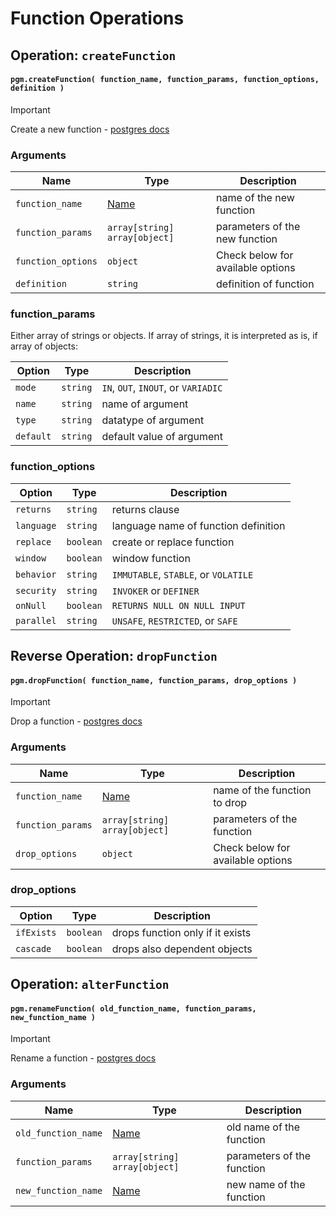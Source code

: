 # Function Operations

## Operation: `createFunction`

#### `pgm.createFunction( function_name, function_params, function_options, definition )`

> [!IMPORTANT]
> Create a new function - [postgres docs](http://www.postgresql.org/docs/current/static/sql-createfunction.html)

### Arguments

| Name               | Type                            | Description                       |
| ------------------ | ------------------------------- | --------------------------------- |
| `function_name`    | [Name](/migrations/#types)      | name of the new function          |
| `function_params`  | `array[string]` `array[object]` | parameters of the new function    |
| `function_options` | `object`                        | Check below for available options |
| `definition`       | `string`                        | definition of function            |

### function_params

Either array of strings or objects.
If array of strings, it is interpreted as is, if array of objects:

| Option    | Type     | Description                         |
| --------- | -------- | ----------------------------------- |
| `mode`    | `string` | `IN`, `OUT`, `INOUT`, or `VARIADIC` |
| `name`    | `string` | name of argument                    |
| `type`    | `string` | datatype of argument                |
| `default` | `string` | default value of argument           |

### function_options

| Option     | Type      | Description                          |
| ---------- | --------- | ------------------------------------ |
| `returns`  | `string`  | returns clause                       |
| `language` | `string`  | language name of function definition |
| `replace`  | `boolean` | create or replace function           |
| `window`   | `boolean` | window function                      |
| `behavior` | `string`  | `IMMUTABLE`, `STABLE`, or `VOLATILE` |
| `security` | `string`  | `INVOKER` or `DEFINER`               |
| `onNull`   | `boolean` | `RETURNS NULL ON NULL INPUT`         |
| `parallel` | `string`  | `UNSAFE`, `RESTRICTED`, or `SAFE`    |

## Reverse Operation: `dropFunction`

#### `pgm.dropFunction( function_name, function_params, drop_options )`

> [!IMPORTANT]
> Drop a function - [postgres docs](http://www.postgresql.org/docs/current/static/sql-dropfunction.html)

### Arguments

| Name              | Type                            | Description                       |
| ----------------- | ------------------------------- | --------------------------------- |
| `function_name`   | [Name](/migrations/#types)      | name of the function to drop      |
| `function_params` | `array[string]` `array[object]` | parameters of the function        |
| `drop_options`    | `object`                        | Check below for available options |

### drop_options

| Option     | Type      | Description                      |
| ---------- | --------- | -------------------------------- |
| `ifExists` | `boolean` | drops function only if it exists |
| `cascade`  | `boolean` | drops also dependent objects     |

## Operation: `alterFunction`

#### `pgm.renameFunction( old_function_name, function_params, new_function_name )`

> [!IMPORTANT]
> Rename a function - [postgres docs](http://www.postgresql.org/docs/current/static/sql-alterfunction.html)

### Arguments

| Name                | Type                            | Description                |
| ------------------- | ------------------------------- | -------------------------- |
| `old_function_name` | [Name](/migrations/#types)      | old name of the function   |
| `function_params`   | `array[string]` `array[object]` | parameters of the function |
| `new_function_name` | [Name](/migrations/#types)      | new name of the function   |
